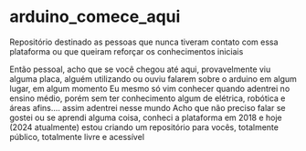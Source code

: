 # arduino_comece_aqui
Repositório destinado as pessoas que nunca tiveram contato com essa plataforma ou que queiram reforçar os conhecimentos iniciais


Então pessoal, acho que se você chegou até aqui, provavelmente viu alguma placa, alguém utilizando ou ouviu falarem sobre o arduino em algum lugar, em algum momento 
Eu mesmo só vim conhecer quando adentrei no ensino médio, porém sem ter conhecimento algum de elétrica, robótica e áreas afins.... assim adentrei nesse mundo
Acho que não preciso falar se gostei ou se aprendi alguma coisa, conheci a plataforma em 2018 e hoje (2024 atualmente) estou criando um repositório para vocês, totalmente público, totalmente livre e acessível
